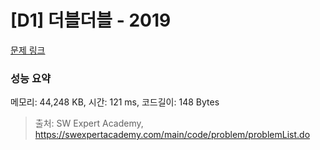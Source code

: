 # [D1] 더블더블 - 2019 

[문제 링크](https://swexpertacademy.com/main/code/problem/problemDetail.do?contestProbId=AV5QDEX6AqwDFAUq) 

### 성능 요약

메모리: 44,248 KB, 시간: 121 ms, 코드길이: 148 Bytes



> 출처: SW Expert Academy, https://swexpertacademy.com/main/code/problem/problemList.do